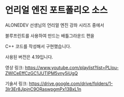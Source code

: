 # 언리얼 엔진 포트폴리오 소스

ALONEDEV 선생님의 언리얼 엔진 강좌 시리즈 중에서

블루프린트를 사용하여 만드는 배틀그라운드 편을

C++ 코드를 작성해서 구현했습니다.

사용된 버전은 4.19입니다.

영상 링크: https://www.youtube.com/playlist?list=PLlou-ZWlCeEffCzGC1JUTlPM5vny5iUgQ

기술서 링크: https://drive.google.com/drive/folders/1-3Ir3Er8JjpjnC9ORaswpgmPx13BxL1n
